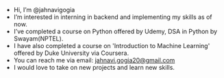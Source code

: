 -  Hi, I’m @jahnavigogia
-  I’m interested in interning in backend and implementing my skills as of now.
- I’ve completed a course on Python offered by Udemy, DSA in Python by Swayam(NPTEL).
- I have also completed a course on 'Introduction to Machine Learning' offered by Duke University via Coursera.
- You can reach me via email:
  jahnavi.gogia20@gmail.com
- I would love to take on new projects and learn new skills.
